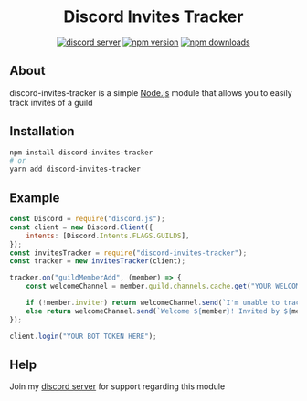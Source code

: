 <div align="center">
<h1>Discord Invites Tracker</h1>
<p>
    <a href="https://discord.gg/4JVfk6uKCk"><img src="https://img.shields.io/discord/827220483496869899" alt="discord server" /></a>
    <a href="https://www.npmjs.com/package/discord-invites-tracker"><img src="https://img.shields.io/npm/v/discord-invites-tracker.svg" alt="npm version" /></a>
    <a href="https://www.npmjs.com/package/discord-invites-tracker"><img src="https://img.shields.io/npm/dt/discord-invites-tracker.svg" alt="npm downloads" /></a>
  </p>
</div>

## About

discord-invites-tracker is a simple [Node.js](https://nodejs.org) module that allows you to easily track invites of a guild

## Installation

```sh
npm install discord-invites-tracker
# or
yarn add discord-invites-tracker
```

## Example

```js
const Discord = require("discord.js");
const client = new Discord.Client({
    intents: [Discord.Intents.FLAGS.GUILDS],
});
const invitesTracker = require("discord-invites-tracker");
const tracker = new invitesTracker(client);

tracker.on("guildMemberAdd", (member) => {
    const welcomeChannel = member.guild.channels.cache.get("YOUR WELCOME CHANNEL ID HERE");

    if (!member.inviter) return welcomeChannel.send(`I'm unable to track who invited ${member}`);
    else return welcomeChannel.send(`Welcome ${member}! Invited by ${member.inviter}`);
});

client.login("YOUR BOT TOKEN HERE");
```

## Help
Join my [discord server](https://discord.gg/4JVfk6uKCk) for support regarding this module